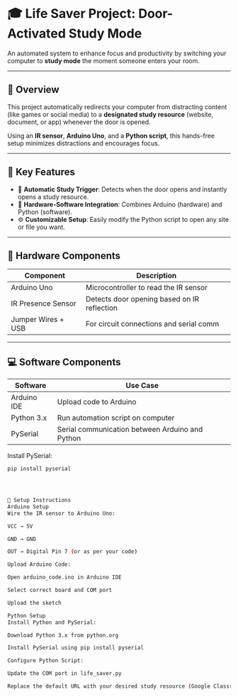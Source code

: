 # 🎓 Life Saver Project: Door-Activated Study Mode

An automated system to enhance focus and productivity by switching your computer to **study mode** the moment someone enters your room.

---

## 🧠 Overview

This project automatically redirects your computer from distracting content (like games or social media) to a **designated study resource** (website, document, or app) whenever the door is opened.

Using an **IR sensor**, **Arduino Uno**, and a **Python script**, this hands-free setup minimizes distractions and encourages focus.

---

## 🔑 Key Features

- 🚪 **Automatic Study Trigger**: Detects when the door opens and instantly opens a study resource.
- 🔄 **Hardware-Software Integration**: Combines Arduino (hardware) and Python (software).
- ⚙️ **Customizable Setup**: Easily modify the Python script to open any site or file you want.

---

## 🔧 Hardware Components

| Component             | Description                                |
|----------------------|--------------------------------------------|
| Arduino Uno           | Microcontroller to read the IR sensor      |
| IR Presence Sensor    | Detects door opening based on IR reflection |
| Jumper Wires + USB    | For circuit connections and serial comm     |

---

## 💻 Software Components

| Software     | Use Case                                              |
|--------------|--------------------------------------------------------|
| Arduino IDE  | Upload code to Arduino                                |
| Python 3.x   | Run automation script on computer                     |
| PySerial     | Serial communication between Arduino and Python       |

Install PySerial:
```bash
pip install pyserial




🔌 Setup Instructions
Arduino Setup
Wire the IR sensor to Arduino Uno:

VCC → 5V

GND → GND

OUT → Digital Pin 7 (or as per your code)

Upload Arduino Code:

Open arduino_code.ino in Arduino IDE

Select correct board and COM port

Upload the sketch

Python Setup
Install Python and PySerial:

Download Python 3.x from python.org

Install PySerial using pip install pyserial

Configure Python Script:

Update the COM port in life_saver.py

Replace the default URL with your desired study resource (Google Classroom, Notion, PDF, etc.)

